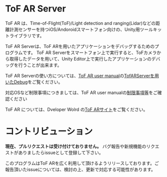 <a name="about"></a>
# ToF AR Server

ToF AR は、Time-of-Flight(ToF)/Light detection and ranging(Lidar)などの距離計測センサーを持つiOS/Andoroidスマートフォン向けの、Unity用ツールキットライブラリです。

ToF AR Serverは、ToF ARを用いたアプリケーションをデバッグするためのプログラムです。
ToF AR Serverをスマートフォン上で実行すると、ToFカメラから取得したデータを用いて、Unity Editor上で実行したアプリケーションのデバッグを行うことが出来ます。


ToF AR Serverの使い方については、[ToF AR user manual](https://developer.sony.com/develop/tof-ar/development-guides/docs/ToF_AR_User_Manual_ja.html)の[TofARServerを用いたDebug](https://developer.sony.com/develop/tof-ar/development-guides/docs/ToF_AR_User_Manual_ja.html#_debug_with_tofarserver)をご覧ください。


対応OSなど制限事項につきましては、ToF AR user manualの[制限事項等](https://developer.sony.com/develop/tof-ar/development-guides/docs/ToF_AR_User_Manual_ja.html#_%E5%88%B6%E9%99%90%E4%BA%8B%E9%A0%85%E7%AD%89)をご確認ください


ToF AR については、Dveloper Wolrd の[ToF ARサイト](https://developer.sony.com/develop/tof-ar)をご覧ください。


# コントリビューション
**現在、プルリクエストは受け付けておりません。** バグ報告や新規機能のリクエストがありましたらissueとして登録して下さい。

このプログラムはToF ARを広く利用して頂けるようリリースしております。ご報告頂いたissueについては、検討の上、更新で対応する可能性があります。

